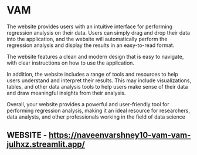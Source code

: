 # VAM
The website provides users with an intuitive interface for performing regression analysis on their data. Users can simply drag and drop their data into the application, and the website will automatically perform the regression analysis and display the results in an easy-to-read format.

The website features a clean and modern design that is easy to navigate, with clear instructions on how to use the application.

In addition, the website includes a range of tools and resources to help users understand and interpret their results. This may include visualizations, tables, and other data analysis tools to help users make sense of their data and draw meaningful insights from their analysis.

Overall, your website provides a powerful and user-friendly tool for performing regression analysis, making it an ideal resource for researchers, data analysts, and other professionals working in the field of data science

## WEBSITE - https://naveenvarshney10-vam-vam-julhxz.streamlit.app/
